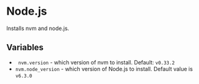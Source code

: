 # Node.js

Installs nvm and node.js.

## Variables

* ` nvm.version` - which version of nvm to install. Default: `v0.33.2`
* `nvm.node_version` - which version of Node.js to install. Default value is `v6.3.0`